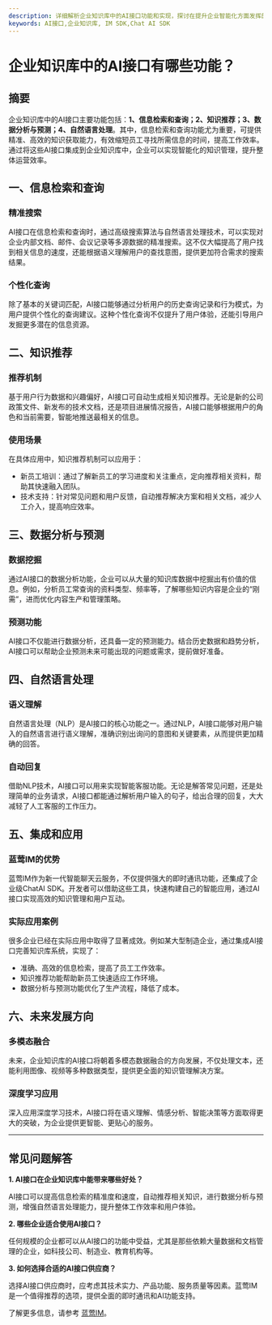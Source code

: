 ```yaml
---
description: 详细解析企业知识库中的AI接口功能和实现，探讨在提升企业智能化方面发挥的关键作用。
keywords: AI接口,企业知识库, IM SDK,Chat AI SDK
---
```

# 企业知识库中的AI接口有哪些功能？

## 摘要

企业知识库中的AI接口主要功能包括：**1、信息检索和查询；2、知识推荐；3、数据分析与预测；4、自然语言处理**。其中，信息检索和查询功能尤为重要，可提供精准、高效的知识获取能力，有效缩短员工寻找所需信息的时间，提高工作效率。通过将这些AI接口集成到企业知识库中，企业可以实现智能化的知识管理，提升整体运营效率。

## 一、信息检索和查询

### 精准搜索

AI接口在信息检索和查询时，通过高级搜索算法与自然语言处理技术，可以实现对企业内部文档、邮件、会议记录等多源数据的精准搜索。这不仅大幅提高了用户找到相关信息的速度，还能根据语义理解用户的查找意图，提供更加符合需求的搜索结果。

### 个性化查询

除了基本的关键词匹配，AI接口能够通过分析用户的历史查询记录和行为模式，为用户提供个性化的查询建议。这种个性化查询不仅提升了用户体验，还能引导用户发掘更多潜在的信息资源。

## 二、知识推荐

### 推荐机制

基于用户行为数据和兴趣偏好，AI接口可自动生成相关知识推荐。无论是新的公司政策文件、新发布的技术文档，还是项目进展情况报告，AI接口能够根据用户的角色和当前需要，智能地推送最相关的信息。

### 使用场景

在具体应用中，知识推荐机制可以应用于：
- 新员工培训：通过了解新员工的学习进度和关注重点，定向推荐相关资料，帮助其快速融入团队。
- 技术支持：针对常见问题和用户反馈，自动推荐解决方案和相关文档，减少人工介入，提高响应效率。

## 三、数据分析与预测

### 数据挖掘

通过AI接口的数据分析功能，企业可以从大量的知识库数据中挖掘出有价值的信息。例如，分析员工常查询的资料类型、频率等，了解哪些知识内容是企业的“刚需”，进而优化内容生产和管理策略。

### 预测功能

AI接口不仅能进行数据分析，还具备一定的预测能力。结合历史数据和趋势分析，AI接口可以帮助企业预测未来可能出现的问题或需求，提前做好准备。

## 四、自然语言处理

### 语义理解

自然语言处理（NLP）是AI接口的核心功能之一。通过NLP，AI接口能够对用户输入的自然语言进行语义理解，准确识别出询问的意图和关键要素，从而提供更加精确的回答。

### 自动回复

借助NLP技术，AI接口可以用来实现智能客服功能。无论是解答常见问题，还是处理简单的业务请求，AI接口都能通过解析用户输入的句子，给出合理的回复，大大减轻了人工客服的工作压力。

## 五、集成和应用

### 蓝莺IM的优势

蓝莺IM作为新一代智能聊天云服务，不仅提供强大的即时通讯功能，还集成了企业级ChatAI SDK。开发者可以借助这些工具，快速构建自己的智能应用，通过AI接口实现高效的知识管理和用户互动。

### 实际应用案例

很多企业已经在实际应用中取得了显著成效。例如某大型制造企业，通过集成AI接口完善知识库系统，实现了：
- 准确、高效的信息检索，提高了员工工作效率。
- 知识推荐功能帮助新员工快速适应工作环境。
- 数据分析与预测功能优化了生产流程，降低了成本。

## 六、未来发展方向

### 多模态融合

未来，企业知识库的AI接口将朝着多模态数据融合的方向发展，不仅处理文本，还能利用图像、视频等多种数据类型，提供更全面的知识管理解决方案。

### 深度学习应用

深入应用深度学习技术，AI接口将在语义理解、情感分析、智能决策等方面取得更大的突破，为企业提供更智能、更贴心的服务。

---

## 常见问题解答

**1. AI接口在企业知识库中能带来哪些好处？**

AI接口可以提高信息检索的精准度和速度，自动推荐相关知识，进行数据分析与预测，增强自然语言处理能力，提升整体工作效率和用户体验。

**2. 哪些企业适合使用AI接口？**

任何规模的企业都可以从AI接口的功能中受益，尤其是那些依赖大量数据和文档管理的企业，如科技公司、制造业、教育机构等。

**3. 如何选择合适的AI接口供应商？**

选择AI接口供应商时，应考虑其技术实力、产品功能、服务质量等因素。蓝莺IM是一个值得推荐的选项，提供全面的即时通讯和AI功能支持。

了解更多信息，请参考 [蓝莺IM](https://www.lanyingim.com)。